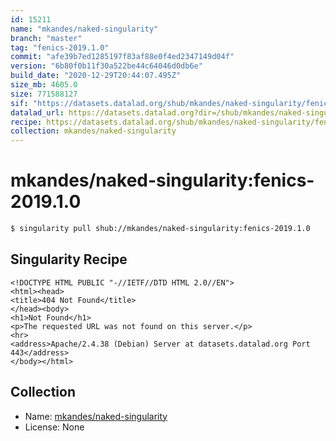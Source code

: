 ```yaml
---
id: 15211
name: "mkandes/naked-singularity"
branch: "master"
tag: "fenics-2019.1.0"
commit: "afe39b7ed1285197f83af88e0f4ed2347149d04f"
version: "6b80f0b11f30a522be44c64046d0db6e"
build_date: "2020-12-29T20:44:07.495Z"
size_mb: 4605.0
size: 771588127
sif: "https://datasets.datalad.org/shub/mkandes/naked-singularity/fenics-2019.1.0/2020-12-29-afe39b7e-6b80f0b1/6b80f0b11f30a522be44c64046d0db6e.sif"
datalad_url: https://datasets.datalad.org?dir=/shub/mkandes/naked-singularity/fenics-2019.1.0/2020-12-29-afe39b7e-6b80f0b1/
recipe: https://datasets.datalad.org/shub/mkandes/naked-singularity/fenics-2019.1.0/2020-12-29-afe39b7e-6b80f0b1/Singularity
collection: mkandes/naked-singularity
---
```


# mkandes/naked-singularity:fenics-2019.1.0

```bash
$ singularity pull shub://mkandes/naked-singularity:fenics-2019.1.0
```

## Singularity Recipe

```singularity
<!DOCTYPE HTML PUBLIC "-//IETF//DTD HTML 2.0//EN">
<html><head>
<title>404 Not Found</title>
</head><body>
<h1>Not Found</h1>
<p>The requested URL was not found on this server.</p>
<hr>
<address>Apache/2.4.38 (Debian) Server at datasets.datalad.org Port 443</address>
</body></html>
```

## Collection

 - Name: [mkandes/naked-singularity](https://github.com/mkandes/naked-singularity)
 - License: None

